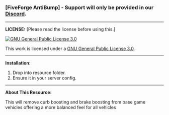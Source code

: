 ### [FiveForge AntiBump] - Support will only be provided in our <a href="https://discord.gg/kp5C6J47vj">Discord</a>.
<hr>

**LICENSE:** [Please read the license before using this.]

<a rel="license" href="https://www.gnu.org/licenses/gpl-3.0.en.htmt"><img alt="GNU General Public License 3.0" style="border-width:0" src="https://www.gnu.org/graphics/gplv3-127x51.png" /></a><br />

This work is licensed under a <a rel="license" href="https://www.gnu.org/licenses/gpl-3.0.en.html">GNU General Public License 3.0</a>.
<hr>

**Installation:**
1. Drop into resource folder.
2. Ensure it in your server config.
<hr>

**About This Resource:**

This will remove curb boosting and brake boosting from base game vehicles offering a more balanced feel for all vehicles
